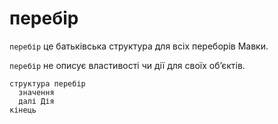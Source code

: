 # перебір

`перебір` <keyword>це</keyword> батьківська структура для всіх переборів <subject>Мавки</subject>.

`перебір` не описує властивості чи дії для своїх обʼєктів.

```мавка
структура перебір
  значення
  далі Дія
кінець
```